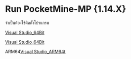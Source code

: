 # Run PocketMine-MP {1.14.X} 
 
 จำเป็นต้องใช้ติดตั้งโปรแกรม
 <p><a href="">Visual Studio_64Bit</a></p>
<p><a href="">Visual Studio_64Bit</a></p>
<p>ARM64<a href="https://aka.ms/vs/16/release/VC_redist.arm64.exe">Visual Studio_ARM64t</a></p>
